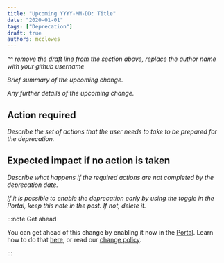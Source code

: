 ```yaml
---
title: "Upcoming YYYY-MM-DD: Title"
date: "2020-01-01"
tags: ["Deprecation"]
draft: true
authors: mcclowes
---
```

_^^ remove the draft line from the section above, replace the author name with your github username_


_Brief summary of the upcoming change._

<!--truncate-->

_Any further details of the upcoming change._

## Action required​

_Describe the set of actions that the user needs to take to be prepared for the deprecation._

## Expected impact if no action is taken​

_Describe what happens if the required actions are not completed by the deprecation date._ 

_If it is possible to enable the deprecation early by using the toggle in the Portal, keep this note in the post. If not, delete it._

:::note Get ahead

You can get ahead of this change by enabling it now in the [Portal](https://app.codat.io/developers/api-deprecations). Learn how to do that [here](https://docs.codat.io/other/portal/developers), or read our [change policy](https://docs.codat.io/introduction/change-policy).

:::